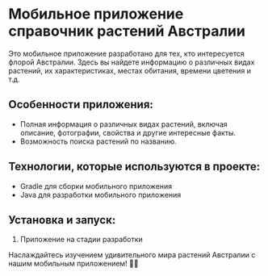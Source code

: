 # Мобильное приложение справочник растений Австралии

Это мобильное приложение разработано для тех, кто интересуется флорой Австралии. Здесь вы найдете информацию о различных видах растений, их характеристиках, местах обитания, времени цветения и т.д.

## Особенности приложения:

- Полная информация о различных видах растений, включая описание, фотографии, свойства и другие интересные факты.
- Возможность поиска растений по названию.

## Технологии, которые используются в проекте:

- Gradle для сборки мобильного приложения
- Java для разработки мобильного приложения

## Установка и запуск:

1. Приложение на стадии разработки

Наслаждайтесь изучением удивительного мира растений Австралии с нашим мобильным приложением! 🌿📱


